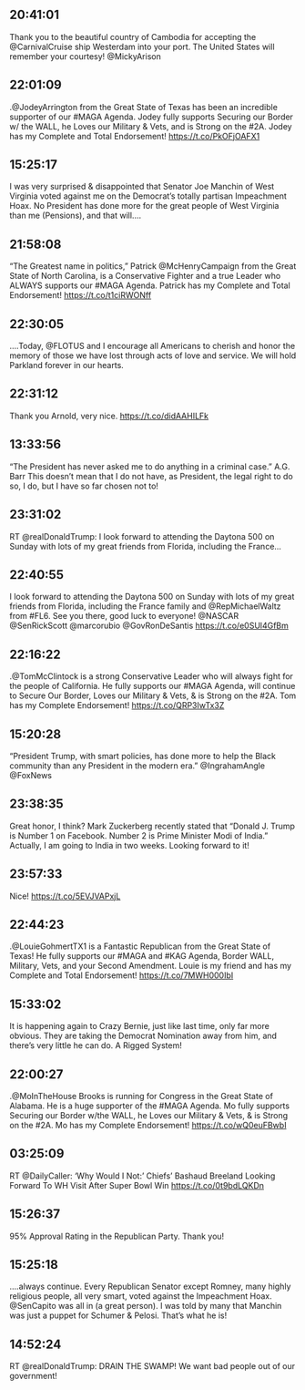 ## 20:41:01
Thank you to the beautiful country of Cambodia for accepting the @CarnivalCruise ship Westerdam into your port. The United States will remember your courtesy! @MickyArison
## 22:01:09
.@JodeyArrington from the Great State of Texas has been an incredible supporter of our #MAGA Agenda. Jodey fully supports Securing our Border w/ the WALL, he Loves our Military &amp; Vets, and is Strong on the #2A. Jodey has my Complete and Total Endorsement! https://t.co/PkOFjOAFX1
## 15:25:17
I was very surprised &amp; disappointed that Senator Joe Manchin of West Virginia voted against me on the Democrat’s totally partisan Impeachment Hoax. No President has done more for the great people of West Virginia than me (Pensions), and that will....
## 21:58:08
“The Greatest name in politics,” Patrick @McHenryCampaign from the Great State of North Carolina, is a Conservative Fighter and a true Leader who ALWAYS supports our #MAGA Agenda. Patrick has my Complete and Total Endorsement! https://t.co/t1ciRWONff
## 22:30:05
....Today, @FLOTUS and I encourage all Americans to cherish and honor the memory of those we have lost through acts of love and service. We will hold Parkland forever in our hearts.
## 22:31:12
Thank you Arnold, very nice. https://t.co/didAAHILFk
## 13:33:56
“The President has never asked me to do anything in a criminal case.” A.G. Barr  This doesn’t mean that I do not have, as President, the legal right to do so, I do, but I have so far chosen not to!
## 23:31:02
RT @realDonaldTrump: I look forward to attending the Daytona 500 on Sunday with lots of my great friends from Florida, including the France…
## 22:40:55
I look forward to attending the Daytona 500 on Sunday with lots of my great friends from Florida, including the France family and @RepMichaelWaltz from #FL6. See you there, good luck to everyone! @NASCAR @SenRickScott @marcorubio @GovRonDeSantis https://t.co/e0SUl4GfBm
## 22:16:22
.@TomMcClintock is a strong Conservative Leader who will always fight for the people of California. He fully supports our #MAGA Agenda, will continue to Secure Our Border, Loves our Military &amp; Vets, &amp; is Strong on the #2A. Tom has my Complete Endorsement! https://t.co/QRP3IwTx3Z
## 15:20:28
“President Trump, with smart policies, has done more to help the Black community than any President in the modern era.” @IngrahamAngle @FoxNews
## 23:38:35
Great honor, I think?  Mark Zuckerberg recently stated that “Donald J. Trump is Number 1 on Facebook. Number 2 is Prime Minister Modi of India.” Actually, I am going to India in two weeks. Looking forward to it!
## 23:57:33
Nice! https://t.co/5EVJVAPxjL
## 22:44:23
.@LouieGohmertTX1 is a Fantastic Republican from the Great State of Texas! He fully supports our #MAGA and #KAG Agenda, Border WALL, Military, Vets, and your Second Amendment. Louie is my friend and has my Complete and Total Endorsement! https://t.co/7MWH000IbI
## 15:33:02
It is happening again to Crazy Bernie, just like last time, only far more obvious. They are taking the Democrat Nomination away from him, and there’s very little he can do. A Rigged System!
## 22:00:27
.@MoInTheHouse Brooks is running for Congress in the Great State of Alabama. He is a huge supporter of the #MAGA Agenda. Mo fully supports Securing our Border w/the WALL, he Loves our Military &amp; Vets, &amp; is Strong on the #2A. Mo has my Complete Endorsement! https://t.co/wQ0euFBwbI
## 03:25:09
RT @DailyCaller: ‘Why Would I Not:’ Chiefs’ Bashaud Breeland Looking Forward To WH Visit After Super Bowl Win https://t.co/0t9bdLQKDn
## 15:26:37
95% Approval Rating in the Republican Party. Thank you!
## 15:25:18
....always continue. Every Republican Senator except Romney, many highly religious people, all very smart, voted against the Impeachment Hoax. @SenCapito was all in (a great person). I was told by many that Manchin was just a puppet for Schumer &amp; Pelosi. That’s what he is!
## 14:52:24
RT @realDonaldTrump: DRAIN THE SWAMP! We want bad people out of our government!
